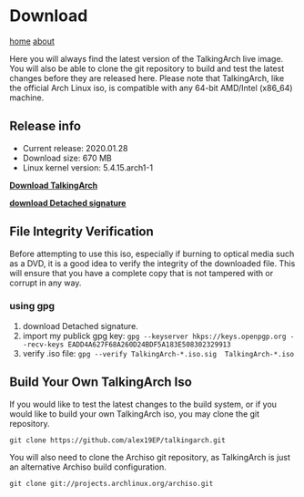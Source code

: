 # Download

[home](/index.md)  [about](/about.md)

Here you will always find the latest version of the TalkingArch live image. You will also be able to clone the git repository to build and test the latest changes before they are released here.
Please note that TalkingArch, like the official Arch Linux iso, is compatible with any 64-bit AMD/Intel (x86_64) machine.

## Release info

* Current release: 2020.01.28
* Download size: 670 MB
* Linux kernel version: 5.4.15.arch1-1

**[Download TalkingArch](https://github.com/alex19EP/talkingarch/releases/download/V5.0/TalkingArch-2020.01.28-x86_64.iso)**

**[download Detached signature](https://github.com/alex19EP/talkingarch/releases/download/V5.0/TalkingArch-2020.01.28-x86_64.iso.sig)**

## File Integrity Verification

Before attempting to use this iso, especially if burning to optical media such as a DVD, it is a good idea to verify the integrity of the downloaded file. This will ensure that you have a complete copy that is not tampered with or corrupt in any way.

### using gpg

1. download Detached signature.
2. import my publick gpg key: `gpg --keyserver hkps://keys.openpgp.org --recv-keys EADD4A627F68A260D24BDF5A183E508302329913`
3. verify .iso file: `gpg --verify TalkingArch-*.iso.sig  TalkingArch-*.iso`

## Build Your Own TalkingArch Iso

If you would like to test the latest changes to the build system, or if you would like to build your own TalkingArch iso, you may clone the git repository.

```shell
git clone https://github.com/alex19EP/talkingarch.git
```

You will also need to clone the Archiso git repository, as TalkingArch is just an alternative Archiso build configuration.

```shell
git clone git://projects.archlinux.org/archiso.git
```
